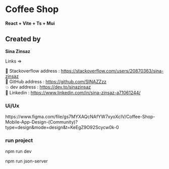 # Coffee Shop

<b>
React + Vite + Ts + Mui 
</b>

<h2> Created by </h2>
<b>Sina Zinsaz</b>

Links =>

🌝 Stackoverflow address : https://stackoverflow.com/users/20870363/sina-zinsaz <br />
🌼 GitHub address : https://github.com/SINAZZzz <br />
💥 dev address : https://dev.to/sinazinsaz <br /> 
🌼 Linkedin : https://www.linkedin.com/in/sina-zinsaz-a71061244/ <br />

<h3> Ui/Ux </h3>
https://www.figma.com/file/gs7MYXAQcNAfYW7xyoXcIV/Coffee-Shop-Mobile-App-Design-(Community)?type=design&mode=design&t=KeEgZ9O92Scycw0k-0

<h3> run project </h3>

npm run dev

npm run json-server
